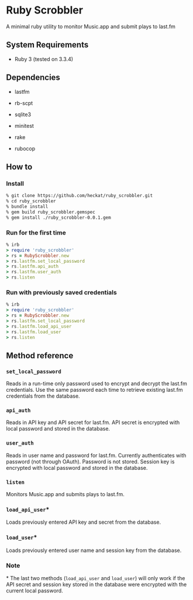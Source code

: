 # Ruby Scrobbler

A minimal ruby utility to monitor Music.app and submit plays to last.fm

## System Requirements

* Ruby 3 (tested on 3.3.4)

## Dependencies

* lastfm
* rb-scpt
* sqlite3

* minitest
* rake
* rubocop

## How to

### Install

```bash
% git clone https://github.com/heckat/ruby_scrobbler.git
% cd ruby_scrobbler
% bundle install
% gem build ruby_scrobbler.gemspec
% gem install ./ruby_scrobbler-0.0.1.gem
```

### Run for the first time

```ruby
% irb
> require 'ruby_scrobbler'
> rs = RubyScrobbler.new
> rs.lastfm.set_local_password
> rs.lastfm.api_auth
> rs.lastfm.user_auth
> rs.listen
```

### Run with previously saved credentials

```ruby
% irb
> require 'ruby_scrobbler'
> rs = RubyScrobbler.new
> rs.lastfm.set_local_password
> rs.lastfm.load_api_user
> rs.lastfm.load_user
> rs.listen
```

## Method reference

### `set_local_password`

Reads in a run-time only password used to encrypt and decrypt the last.fm credentials.
Use the same password each time to retrieve existing last.fm credentials from the database.

### `api_auth`

Reads in API key and API secret for last.fm.
API secret is encrypted with local password and stored in the database.

### `user_auth`

Reads in user name and password for last.fm.
Currently authenticates with password (not through OAuth).
Password is not stored.
Session key is encrypted with local password and stored in the database.

### `listen`

Monitors Music.app and submits plays to last.fm.

### `load_api_user`*

Loads previously entered API key and secret from the database.

### `load_user`*

Loads previously entered user name and session key from the database.

### Note

\* The last two methods (`load_api_user` and `load_user`) will only work
  if the API secret and session key stored in the database were encrypted
  with the current local password.
